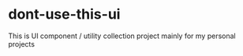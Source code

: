 # dont-use-this-ui
This is UI component / utility collection project mainly for my personal projects
